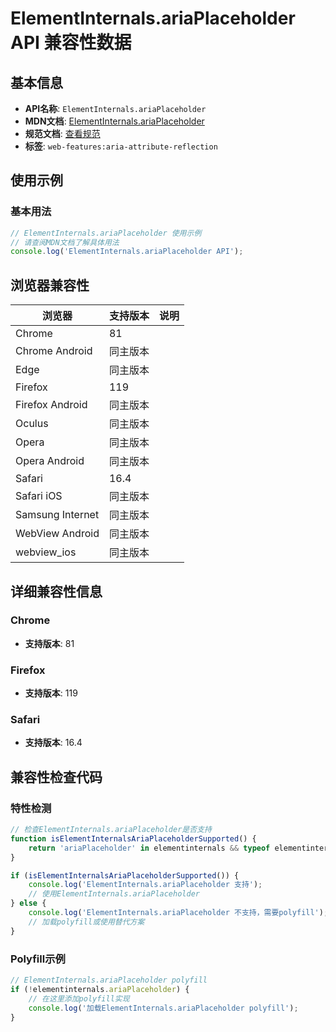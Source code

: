 # ElementInternals.ariaPlaceholder API 兼容性数据

## 基本信息

- **API名称**: `ElementInternals.ariaPlaceholder`
- **MDN文档**: [ElementInternals.ariaPlaceholder](https://developer.mozilla.org/docs/Web/API/ElementInternals/ariaPlaceholder)
- **规范文档**: [查看规范](https://w3c.github.io/aria/#dom-ariamixin-ariaplaceholder)
- **标签**: `web-features:aria-attribute-reflection`

## 使用示例

### 基本用法

```javascript
// ElementInternals.ariaPlaceholder 使用示例
// 请查阅MDN文档了解具体用法
console.log('ElementInternals.ariaPlaceholder API');
```

## 浏览器兼容性

| 浏览器 | 支持版本 | 说明 |
|--------|----------|------|
| Chrome | 81 |  |
| Chrome Android | 同主版本 |  |
| Edge | 同主版本 |  |
| Firefox | 119 |  |
| Firefox Android | 同主版本 |  |
| Oculus | 同主版本 |  |
| Opera | 同主版本 |  |
| Opera Android | 同主版本 |  |
| Safari | 16.4 |  |
| Safari iOS | 同主版本 |  |
| Samsung Internet | 同主版本 |  |
| WebView Android | 同主版本 |  |
| webview_ios | 同主版本 |  |

## 详细兼容性信息

### Chrome

- **支持版本**: 81

### Firefox

- **支持版本**: 119

### Safari

- **支持版本**: 16.4

## 兼容性检查代码

### 特性检测

```javascript
// 检查ElementInternals.ariaPlaceholder是否支持
function isElementInternalsAriaPlaceholderSupported() {
    return 'ariaPlaceholder' in elementinternals && typeof elementinternals.ariaPlaceholder === 'function';
}

if (isElementInternalsAriaPlaceholderSupported()) {
    console.log('ElementInternals.ariaPlaceholder 支持');
    // 使用ElementInternals.ariaPlaceholder
} else {
    console.log('ElementInternals.ariaPlaceholder 不支持，需要polyfill');
    // 加载polyfill或使用替代方案
}
```

### Polyfill示例

```javascript
// ElementInternals.ariaPlaceholder polyfill
if (!elementinternals.ariaPlaceholder) {
    // 在这里添加polyfill实现
    console.log('加载ElementInternals.ariaPlaceholder polyfill');
}
```

